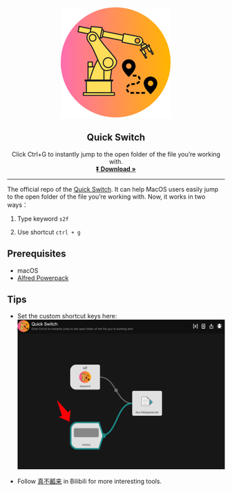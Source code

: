 <!-- PROJECT LOGO -->
<br />
<p align="center">
  <a href="https://www.bilibili.com/video/BV1gY411A7o6/">
    <img src="icon.png" alt="Logo">
  </a>

  <h2 align="center">Quick Switch</h3>

  <p align="center">
 Click Ctrl+G to instantly jump to the open folder of the file you’re working with.
    <br />
    <a href="http://www.packal.org/workflow/quick-switch"><strong>⏬ Download »</strong></a>
    <br/>
  </p>
</p>



***
The official repo of the 
[Quick Switch](https://www.bilibili.com/video/BV1gY411A7o6/).
It can help MacOS users easily jump to the open folder of the file you’re working with.
Now, it works in two ways：

1. Type keyword `s2f`

2. Use shortcut `ctrl + g`

<!-- 1. Directly create a folder or any type of empty file.
2. Create folders or files from template files or folders. -->



## Prerequisites
* macOS
* [Alfred Powerpack](https://www.alfredapp.com/)



## Tips
* Set the custom shortcut keys here:
![shortcut](./pic/shortcut.png)

* Follow [真不瓤来](https://space.bilibili.com/184678848) in Bilibili for more interesting tools.



